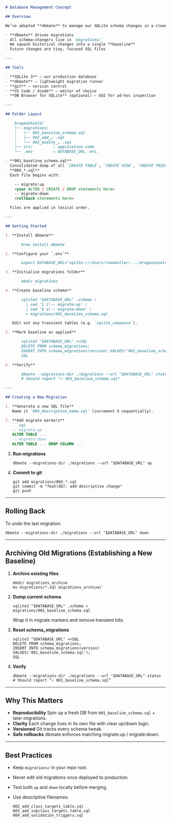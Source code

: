 ````markdown
# Database Management Concept

## Overview

We’ve adopted **dbmate** to manage our SQLite schema changes in a clean, repeatable, incremental way. Previously we kept one giant `schema.sql` and manually copied patches back in—this quickly became unmanageable. Now:

- **dbmate** drives migrations  
- All schema–changers live in `migrations/`  
- We squash historical changes into a single **baseline**  
- Future changes are tiny, focused SQL files  

---

## Tools

- **SQLite 3** — our production database  
- **dbmate** — lightweight migration runner  
- **git** — version control  
- **VS Code / Xcode** — editor of choice  
- **DB Browser for SQLite** (optional) — GUI for ad-hoc inspection  

---

## Folder Layout

    DragonShield/
    ├── migrations/
    │   ├── 001_baseline_schema.sql
    │   ├── 002_add_… .sql
    │   └── 003_modify_… .sql
    ├── src/         ← application code
    └── .env         ← DATABASE_URL, etc.

- **001_baseline_schema.sql**  
  Consolidated dump of all `CREATE TABLE`, `CREATE VIEW`, `CREATE TRIGGER`, etc.  
- **00X_*.sql**  
  Each file begins with:

    -- migrate:up  
    <your ALTER / CREATE / DROP statements here>  
    -- migrate:down  
    <rollback statements here>  

- Files are applied in lexical order.

---

## Getting Started

1. **Install dbmate**

       brew install dbmate

2. **Configure your `.env`**

       export DATABASE_URL="sqlite:///Users/renekeller/.../dragonshield.sqlite"

3. **Initialize migrations folder**

       mkdir migrations

4. **Create baseline schema**

       sqlite3 "$DATABASE_URL" .schema \
         | sed '1 i\-- migrate:up' \
         | sed '$ a\-- migrate:down' \
         > migrations/001_baseline_schema.sql

   Edit out any transient tables (e.g. `sqlite_sequence`).

5. **Mark baseline as applied**

       sqlite3 "$DATABASE_URL" <<SQL
       DELETE FROM schema_migrations;
       INSERT INTO schema_migrations(version) VALUES('001_baseline_schema.sql');
       SQL

6. **Verify**

       dbmate --migrations-dir ./migrations --url "$DATABASE_URL" status
       # Should report “✓ 001_baseline_schema.sql”

---

## Creating a New Migration

1. **Generate a new SQL file**  
   Name it `00X_descriptive_name.sql` (increment X sequentially).

2. **Add migrate markers**  
   ```sql
   -- migrate:up
   ALTER TABLE ...
   -- migrate:down
   ALTER TABLE ... DROP COLUMN ...
````

3. **Run migrations**

   ```
   dbmate --migrations-dir ./migrations --url "$DATABASE_URL" up
   ```

4. **Commit to git**

   ```
   git add migrations/00X_*.sql
   git commit -m "feat(db): add descriptive change"
   git push
   ```

---

## Rolling Back

To undo the last migration:

```
dbmate --migrations-dir ./migrations --url "$DATABASE_URL" down
```

---

## Archiving Old Migrations (Establishing a New Baseline)

1. **Archive existing files**

   ```
   mkdir migrations_archive
   mv migrations/*.sql migrations_archive/
   ```

2. **Dump current schema**

   ```
   sqlite3 "$DATABASE_URL" .schema > migrations/001_baseline_schema.sql
   ```

   Wrap it in migrate markers and remove transient bits.

3. **Reset schema\_migrations**

   ```
   sqlite3 "$DATABASE_URL" <<SQL
   DELETE FROM schema_migrations;
   INSERT INTO schema_migrations(version) VALUES('001_baseline_schema.sql');
   SQL
   ```

4. **Verify**

   ```
   dbmate --migrations-dir ./migrations --url "$DATABASE_URL" status
   # Should report “✓ 001_baseline_schema.sql”
   ```

---

## Why This Matters

* **Reproducibility**
  Spin up a fresh DB from `001_baseline_schema.sql` + later migrations.
* **Clarity**
  Each change lives in its own file with clear up/down logic.
* **Versioned**
  Git tracks every schema tweak.
* **Safe rollbacks**
  dbmate enforces matching migrate\:up / migrate\:down.

---

## Best Practices

* Keep `migrations/` in your repo root.
* Never edit old migrations once deployed to production.
* Test both `up` and `down` locally before merging.
* Use descriptive filenames:

  ```
  002_add_class_targets_table.sql
  003_add_subclass_targets_table.sql
  004_add_validation_triggers.sql
  ```
